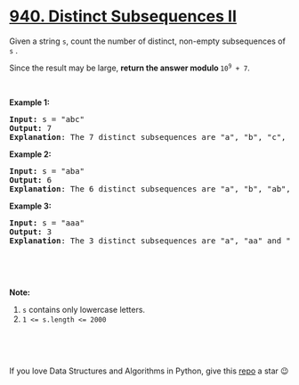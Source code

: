 # [940. Distinct Subsequences II][title]

<p>Given a string <code>s</code>, count the number of distinct, non-empty subsequences of <code>s</code> .</p>
<p>Since the result may be large, <strong>return the answer modulo </strong><code>10<sup>9</sup> + 7</code>.</p>
<p> </p>
<p><strong>Example 1:</strong></p>
<pre><strong>Input: </strong>s = <span id="example-input-1-1">"abc"</span>
<strong>Output: </strong><span id="example-output-1">7</span>
<span><strong>Explanation</strong>: The 7 distinct subsequences are "a", "b", "c", "ab", "ac", "bc", and "abc".</span>
</pre>

<p><strong>Example 2:</strong></p>
<pre><strong>Input: </strong>s = <span id="example-input-2-1">"aba"</span>
<strong>Output: </strong><span id="example-output-2">6
</span><strong>Explanation</strong>: The 6 distinct subsequences are "a", "b", "ab", "ba", "aa" and "aba".
</pre>

<p><strong>Example 3:</strong></p>
<pre><strong>Input: </strong>s = <span id="example-input-3-1">"aaa"</span>
<strong>Output: </strong><span id="example-output-3">3
</span><strong>Explanation</strong>: The 3 distinct subsequences are "a", "aa" and "aaa".
</pre>


<p> </p>
<p> </p>
<p><strong>Note:</strong></p>
<ol>
<li><code>s</code> contains only lowercase letters.</li>
<li><code>1 &lt;= s.length &lt;= 2000</code></li>
</ol>

<p> </p>

 




If you love Data Structures and Algorithms in Python, give this [repo][me] a star :wink:

[title]: https://leetcode.com/problems/distinct-subsequences-ii
[me]: https://github.com/bumblebee211196/awesome-python-leetcode
